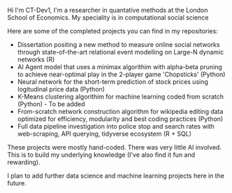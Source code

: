 Hi I'm CT-Dev1, I'm a researcher in quantative methods at the London School of Economics. My speciality is in computational social science 

Here are some of the completed projects you can find in my repositories:
- Dissertation positing a new method to measure online social networks through state-of-the-art relational event modelling on Large-N dynamic networks (R)
- AI Agent model that uses a minimax algorithim with alpha-beta pruning to achieve near-optimal play in the 2-player game 'Chopsticks' (Python)
- Neural network for the short-term prediction of stock prices using logitudinal price data (Python)
- K-Means clustering algorithim for machine learning coded from scratch (Python) - To be added
- From-scratch network construction algorithm for wikipedia editing data optimized for efficiency, modularity and best coding practices (Python) 
- Full data pipeline investigation into police stop and search rates with web-scraping, API querying, tidyverse ecosystem (R + SQL)

These projects were mostly hand-coded. There was very little AI involved. This is to build my underlying knowledge (I've also find it fun and rewarding). 

I plan to add further data science and machine learning projects here in the future.  
